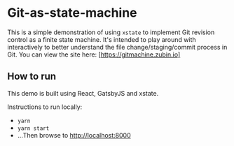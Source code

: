 # Git-as-state-machine
This is a simple demonstration of using `xstate` to implement 
Git revision control as a finite state machine. It's intended
to play around with interactively to better understand the file
change/staging/commit process in Git. You can view the site here:
[https://gitmachine.zubin.io]

## How to run
This demo is built using React, GatsbyJS and xstate. 

Instructions to run locally:
* `yarn`
* `yarn start`
* ...Then browse to [http://localhost:8000](http://localhost:8000)

